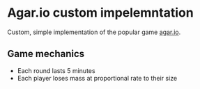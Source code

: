 # Agar.io custom impelemntation



Custom, simple implementation of the popular game [agar.io](http://agar.io/).

## Game mechanics



- Each round lasts 5 minutes
- Each player loses mass at proportional rate to their size

